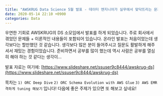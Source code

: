 ```yaml
---
title: "AWSKRUG Data Science 5월 발표 - 데이터 엔지니어가 실무에서 맞닥뜨리는 문제들"
date: 2020-05-14 22:10 +0900
categories: Data
---
```


우연한 기회로 AWSKRUG의 DS 소모임에서 발표를 하게 되었습니다. 주로 회사에서 겪었던 문제들 + 이론적인 내용들이 포함되어 있습니다. 온라인 발표는 처음이었는데 생각보다는 할만했던 것 같습니다. 생각보다 많은 분이 들어주시고 질문도 활발하게 해주셔서 재밌는 경험이었습니다. 준비하면서 공부를 많이 했는데 역시 사람은 공부를 열심히 해야 하는 것 같다는 생각이...  

발표 자료는 여기에: [https://www.slideshare.net/ssuser9c8444/awskrug-ds](https://www.slideshare.net/ssuser9c8444/awskrug-ds)  

목차는 `1) ORC Deep Dive` `2) ORC Schema Evolution with AWS Glue` `3) AWS EMR 격하게 tuning 해보기` 입니다! 다음에 좋은 주제가 있으면 또 해보고 싶네요!
